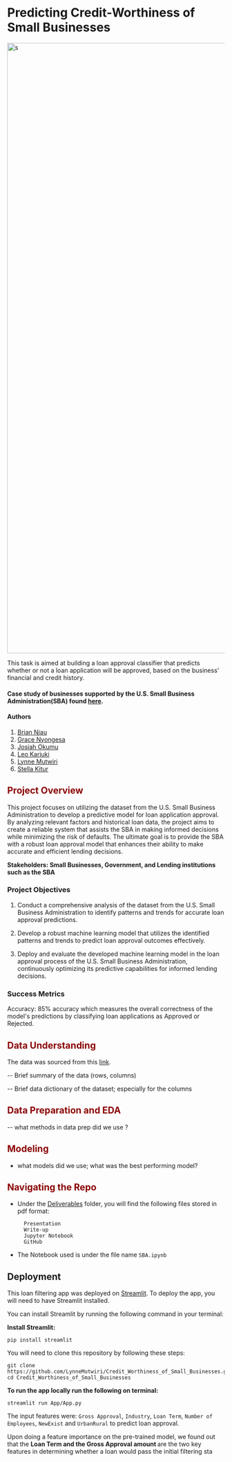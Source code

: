 # Predicting Credit-Worthiness of Small Businesses
<img width="1412" alt="s" src="https://github.com/LynneMutwiri/Credit_Worthiness_of_Small_Businesses/assets/124343722/3d6fe1ec-f996-44fc-b064-114ed496841b">

This task is aimed at building a loan approval classifier that predicts whether or not a loan application will be approved, based on the business' financial and credit history.
#### Case study of businesses supported by the U.S. Small Business Administration(SBA) found [here](https://github.com/LynneMutwiri/Credit_Worthiness_of_Small_Businesses).

#### Authors
1. [Brian Njau](https://github.com/Brian-Njau)
2. [Grace Nyongesa](https://github.com/Grace-01-cell)
3. [Josiah Okumu](https://github.com/josiah-okumu)
4. [Leo Kariuki](https://github.com/leokariuki)
5. [Lynne Mutwiri](https://github.com/LynneMutwiri)
6. [Stella Kitur](https://github.com/stellacherotich)

## <span style="color:darkred"> Project Overview </span>
This project focuses on utilizing the dataset from the U.S. Small Business Administration to develop a predictive model for loan application approval. By analyzing relevant factors and historical loan data, the project aims to create a reliable system that assists the SBA in making informed decisions while minimizing the risk of defaults.
The ultimate goal is to provide the SBA with a robust loan approval model that enhances their ability to make accurate and efficient lending decisions.

<b> Stakeholders: Small Businesses, Government, and Lending institutions such as the SBA </b>
### Project Objectives
1. Conduct a comprehensive analysis of the dataset from the U.S. Small Business Administration to identify patterns and trends for accurate loan approval predictions.

2. Develop a robust machine learning model that utilizes the identified patterns and trends to predict loan approval outcomes effectively.

3. Deploy and evaluate the developed machine learning model in the loan approval process of the U.S. Small Business Administration, continuously optimizing its predictive capabilities for informed lending decisions.

### <b> Success Metrics </b>
Accuracy: 85% accuracy which measures the overall correctness of the model's predictions by classifying loan applications as Approved or Rejected. 

## <span style="color:darkred"> Data Understanding </span>

The data was sourced from this [link]().

-- Brief summary of the data (rows, columns)

-- Brief data dictionary of the dataset; especially for the columns 


## <span style="color:darkred"> Data Preparation and EDA </span>
-- what methods in data prep did we use ?

## <span style="color:darkred"> Modeling </span>

- what models did we use; what was the best performing model?


## <span style="color:darkred"> Navigating the Repo </span>

- Under the [Deliverables](https://github.com/LynneMutwiri/Credit_Worthiness_of_Small_Businesses/tree/main/Deliverables) folder, you will find the following files stored in pdf format:

        Presentation
        Write-up
        Jupyter Notebook
        GitHub 

- The Notebook used is under the file name `SBA.ipynb`


##  Deployment 

This loan filtering app was deployed on [Streamlit](https://streamlit.io/). 
To deploy the app, you will need to have Streamlit installed.

You can install Streamlit by running the following command in your terminal:

<b> Install Streamlit:</b>

    pip install streamlit

You will need to clone this repository by following these steps:

    git clone https://github.com/LynneMutwiri/Credit_Worthiness_of_Small_Businesses.git
    cd Credit_Worthiness_of_Small_Businesses
    
<b> To run the app locally run the following on terminal:</b>

    streamlit run App/App.py

The input features were: `Gross Approval`, `Industry`, `Loan Term`,  `Number of Employees`, `NewExist` and `UrbanRural`  to predict  loan approval. 

Upon doing a feature importance on the pre-trained model, we found out that the <b> Loan Term and the Gross Approval amount </b> are the two key features in determining whether a loan would pass the initial filtering sta
